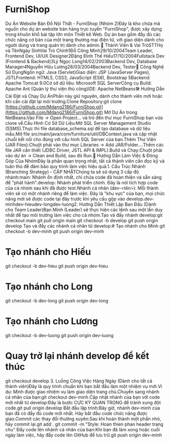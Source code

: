 # FurniShop
Dự Án Website Bán Đồ Nội Thất - FurniShop (Nhóm 2)Đây là kho chứa mã nguồn cho dự án website bán hàng trực tuyến "FurniShop", được xây dựng trong khuôn khổ bài tập lớn môn Thiết kế Web. Dự án bao gồm đầy đủ các chức năng cơ bản của một trang thương mại điện tử, với giao diện dành cho người dùng và trang quản trị dành cho admin.👥 Thành Viên & Vai TròSTTHọ và TênNgày SinhVai Trò Chính1Đỗ Công Minh29/10/2004Team Leader, Frontend Dev, UI/UX Designer2Đặng Đình Thế Hiếu17/10/2004Fullstack Dev (Frontend & Backend)3Lý Ngọc Long14/02/2003Backend Dev, Database Manager4Nguyễn Hữu Lương28/03/2004Backend Dev, Tester🚀 Công Nghệ Sử DụngNgôn ngữ: Java (Servlet)Giao diện: JSP (JavaServer Pages), JSTLFrontend: HTML5, CSS3, JavaScript (ES6), Bootstrap 5Backend: Apache Tomcat 9.0Cơ sở dữ liệu: Microsoft SQL ServerCông cụ Build: Apache Ant (Quản lý thư viện thủ công)IDE: Apache NetBeans🛠️ Hướng Dẫn Cài Đặt và Chạy Dự ÁnPhần này giữ nguyên, dành cho thành viên mới hoặc khi cần cài đặt lại môi trường.Clone Repository:git clone [https://github.com/Mdang2186/FurniShop.git](https://github.com/Mdang2186/FurniShop.git)
Mở Dự Án trong NetBeans:Vào File -> Open Project... và trỏ đến thư mục FurniShop bạn vừa clone về.Cấu Hình Cơ Sở Dữ Liệu:Mở SQL Server Management Studio (SSMS).Thực thi file database_schema.sql để tạo database và dữ liệu mẫu.Mở file src/main/java/com/furniture/util/DBContext.java và cập nhật chuỗi kết nối cho đúng với cấu hình SQL Server của bạn.Thêm Thư Viện (JAR Files):Chuột phải vào thư mục Libraries -> Add JAR/Folder....Thêm các file JAR cần thiết (JDBC Driver, JSTL API & IMPL).Build và Chạy:Chuột phải vào dự án -> Clean and Build, sau đó Run.📖 Hướng Dẫn Làm Việc & Đóng Góp Của NhómĐây là phần quan trọng nhất, tất cả thành viên cần đọc kỹ và tuân thủ để đảm bảo quy trình làm việc hiệu quả.1. Cấu Trúc Nhánh (Branching Strategy) - CẬP NHẬTChúng ta sẽ sử dụng 3 cấp độ nhánh:main: Nhánh ổn định nhất, chỉ chứa code đã hoàn thiện và sẵn sàng để "phát hành".develop: Nhánh phát triển chính. Đây là nơi tích hợp code của cả nhóm sau khi đã được test.Nhánh cá nhân (dev-<tên>): Mỗi thành viên sẽ có một nhánh riêng để làm việc. Đây là "khu vực" của bạn, mọi chức năng mới sẽ được code tại đây trước khi yêu cầu gộp vào develop.dev-minhdev-hieudev-longdev-luong2. Hướng Dẫn Thiết Lập Ban Đầu (Dành cho Team Leader)Bạn Minh (Leader) sẽ thực hiện các lệnh sau một lần duy nhất để tạo môi trường làm việc cho cả nhóm.Tạo và đẩy nhánh develop:git checkout main
git pull origin main
git checkout -b develop
git push origin develop
Tạo và đẩy các nhánh cá nhân từ develop:# Tạo nhánh cho Minh
git checkout -b dev-minh
git push origin dev-minh

# Tạo nhánh cho Hiếu
git checkout -b dev-hieu
git push origin dev-hieu

# Tạo nhánh cho Long
git checkout -b dev-long
git push origin dev-long

# Tạo nhánh cho Lương
git checkout -b dev-luong
git push origin dev-luong

# Quay trở lại nhánh develop để kết thúc
git checkout develop
3. Luồng Công Việc Hàng Ngày (Dành cho tất cả thành viên)Đây là quy trình chuẩn khi bạn bắt đầu làm một nhiệm vụ mới.Ví dụ: Minh được giao nhiệm vụ làm giao diện trang chủ.Chuyển sang nhánh cá nhân của bạn:git checkout dev-minh
Cập nhật nhánh của bạn với code mới nhất từ develop:Đây là bước CỰC KỲ QUAN TRỌNG để tránh xung đột code.git pull origin develop
Bắt đầu lập trình:Bây giờ, nhánh dev-minh của bạn đã có đầy đủ code mới nhất. Hãy bắt đầu code chức năng được giao.Commit các thay đổi thường xuyên:Sau khi hoàn thành một phần nhỏ, hãy commit lại.git add .
git commit -m "Style: Hoan thien phan header trang chu"
Đẩy code lên nhánh cá nhân của bạn:Khi bạn đã làm xong hoặc cuối ngày làm việc, hãy đẩy code lên GitHub để lưu trữ.git push origin dev-minh
